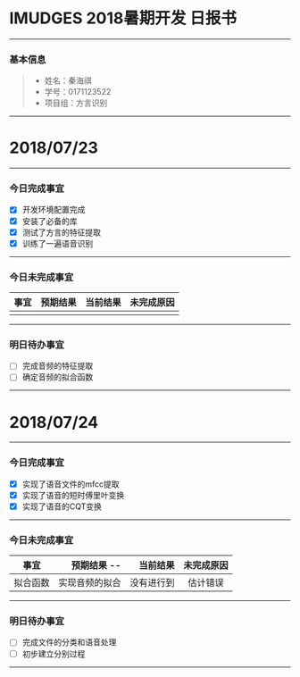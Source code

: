 # IMUDGES 2018暑期开发 日报书
-------


### 基本信息

> * 姓名：秦海祺
> * 学号：0171123522
> * 项目组：方言识别

-------


# 2018/07/23

-------

### 今日完成事宜
- [x]  开发环境配置完成
- [x]  安装了必备的库
- [x]  测试了方言的特征提取
- [x]  训练了一遍语音识别

------
### 今日未完成事宜


| 事宜     |预期结果| 当前结果  | 未完成原因   | 
| --------   | -----:  | -----:  | :----:  |
|    |   |   |   |


------
### 明日待办事宜
- [ ] 完成音频的特征提取
- [ ] 确定音频的拟合函数
-------





# 2018/07/24

-------

### 今日完成事宜
- [x]  实现了语音文件的mfcc提取
- [x]  实现了语音的短时傅里叶变换
- [x]  实现了语音的CQT变换

------
### 今日未完成事宜

| 事宜 | 预期结果  --| 当前结果  | 未完成原因   | 
| --------   | -------:  | -----:  | :----:  |
| 拟合函数  | 实现音频的拟合  | 没有进行到  | 估计错误  |


------
### 明日待办事宜
- [ ] 完成文件的分类和语音处理
- [ ] 初步建立分别过程
-------

